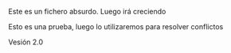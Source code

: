 Este es un fichero absurdo. Luego irá creciendo

Esto es una prueba, luego lo utilizaremos
para resolver conflictos

Vesión 2.0 

